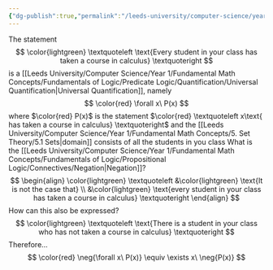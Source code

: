 ```yaml
---
{"dg-publish":true,"permalink":"/leeds-university/computer-science/year-1/fundamental-math-concepts/fundamentals-of-logic/predicate-logic/negating-quantification/negating-a-universal-quantification/"}
---
```



The statement
$$
\color{lightgreen}
\textquoteleft
\text{Every student in your class has taken a course in calculus}
\textquoteright
$$
is a [[Leeds University/Computer Science/Year 1/Fundamental Math Concepts/Fundamentals of Logic/Predicate Logic/Quantification/Universal Quantification\|Universal Quantification]], namely
$$
\color{red} 
\forall x\ P(x)
$$
where $\color{red} P(x)$ is the statement $\color{red} \textquoteleft x\text{ has taken a course in calculus} \textquoteright$ and the [[Leeds University/Computer Science/Year 1/Fundamental Math Concepts/5. Set Theory/5.1 Sets\|domain]] consists of all the students in you class
What is the [[Leeds University/Computer Science/Year 1/Fundamental Math Concepts/Fundamentals of Logic/Propositional Logic/Connectives/Negation\|Negation]]?
$$
\begin{align}
\color{lightgreen}
\textquoteleft
&\color{lightgreen} \text{It is not the case that} \\
&\color{lightgreen} \text{every student in your class has taken a course in calculus}
\textquoteright
\end{align}
$$
How can this also be expressed?
$$
\color{lightgreen}
\textquoteleft
\text{There is a student in your class who has not taken a course in calculus}
\textquoteright
$$
Therefore...
$$
\color{red} 
\neg{\forall x\ P(x)} \equiv \exists x\ \neg{P(x)}
$$
